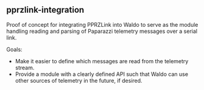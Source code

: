 pprzlink-integration
---

Proof of concept for integrating PPRZLink into Waldo to serve as the module handling reading and parsing of Paparazzi telemetry messages over a serial link.

Goals:
* Make it easier to define which messages are read from the telemetry stream.
* Provide a module with a clearly defined API such that Waldo can use other sources of telemetry in the future, if desired.
